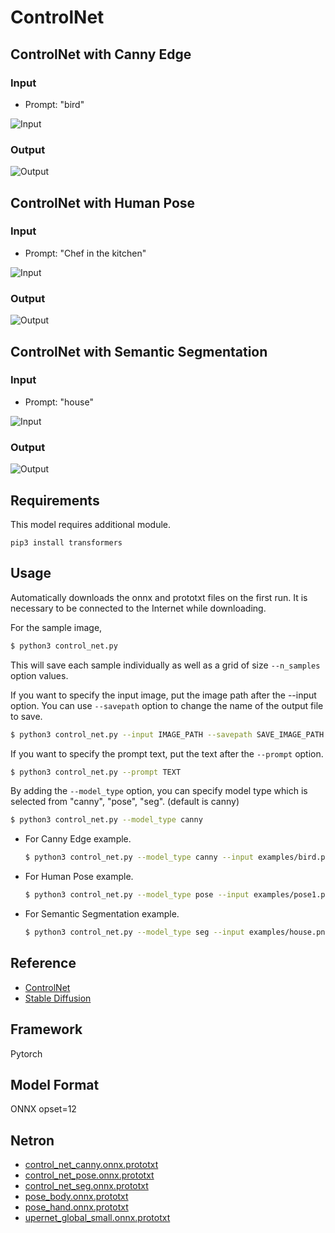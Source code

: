 # ControlNet

## ControlNet with Canny Edge

### Input

- Prompt: "bird"

![Input](examples/bird.png)

### Output

![Output](examples/output_bird.png)

## ControlNet with Human Pose

### Input

- Prompt: "Chef in the kitchen"

![Input](examples/pose1.png)

### Output

![Output](examples/output_pose1.png)

## ControlNet with Semantic Segmentation

### Input

- Prompt: "house"

![Input](examples/house.png)

### Output

![Output](examples/output_house.png)

## Requirements
This model requires additional module.

```
pip3 install transformers
```

## Usage
Automatically downloads the onnx and prototxt files on the first run.
It is necessary to be connected to the Internet while downloading.

For the sample image,
```bash
$ python3 control_net.py
```

This will save each sample individually as well as a grid of size `--n_samples` option values.

If you want to specify the input image, put the image path after the --input option.
You can use `--savepath` option to change the name of the output file to save.
```bash
$ python3 control_net.py --input IMAGE_PATH --savepath SAVE_IMAGE_PATH
```

If you want to specify the prompt text, put the text after the `--prompt` option.
```bash
$ python3 control_net.py --prompt TEXT
```

By adding the `--model_type` option, you can specify model type which is selected from "canny", "pose", "seg". (default is canny)
```bash
$ python3 control_net.py --model_type canny
```

- For Canny Edge example.
    ```bash
    $ python3 control_net.py --model_type canny --input examples/bird.png --prompt bird
    ```

- For Human Pose example.
    ```bash
    $ python3 control_net.py --model_type pose --input examples/pose1.png --prompt "Chef in the kitchen"
    ```

- For Semantic Segmentation example.
    ```bash
    $ python3 control_net.py --model_type seg --input examples/house.png --prompt house
    ```

## Reference

- [ControlNet](https://github.com/lllyasviel/ControlNet)
- [Stable Diffusion](https://github.com/CompVis/stable-diffusion)

## Framework

Pytorch

## Model Format

ONNX opset=12

## Netron

- [control_net_canny.onnx.prototxt](https://netron.app/?url=https://storage.googleapis.com/ailia-models/control_net/control_net_canny.onnx.prototxt)  
- [control_net_pose.onnx.prototxt](https://netron.app/?url=https://storage.googleapis.com/ailia-models/control_net/control_net_pose.onnx.prototxt)  
- [control_net_seg.onnx.prototxt](https://netron.app/?url=https://storage.googleapis.com/ailia-models/control_net/control_net_seg.onnx.prototxt)  
- [pose_body.onnx.prototxt](https://netron.app/?url=https://storage.googleapis.com/ailia-models/control_net/pose_body.onnx.prototxt)  
- [pose_hand.onnx.prototxt](https://netron.app/?url=https://storage.googleapis.com/ailia-models/control_net/pose_hand.onnx.prototxt)  
- [upernet_global_small.onnx.prototxt](https://netron.app/?url=https://storage.googleapis.com/ailia-models/control_net/upernet_global_small.onnx.prototxt)

